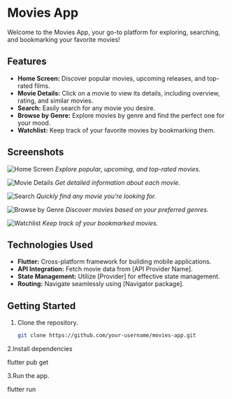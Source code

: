 # Movies App

Welcome to the Movies App, your go-to platform for exploring, searching, and bookmarking your favorite movies!

## Features

- **Home Screen:** Discover popular movies, upcoming releases, and top-rated films.
- **Movie Details:** Click on a movie to view its details, including overview, rating, and similar movies.
- **Search:** Easily search for any movie you desire.
- **Browse by Genre:** Explore movies by genre and find the perfect one for your mood.
- **Watchlist:** Keep track of your favorite movies by bookmarking them.

## Screenshots

![Home Screen](/screenShots/home.jpeg)
*Explore popular, upcoming, and top-rated movies.*

![Movie Details](/screenShots/movie.jpeg)
*Get detailed information about each movie.*

![Search](/screenShots/searchFilled.jpeg)
*Quickly find any movie you're looking for.*

![Browse by Genre](/screenShots/browse.jpeg)
*Discover movies based on your preferred genres.*

![Watchlist](/screenShots/watchList.jpeg)
*Keep track of your bookmarked movies.*

## Technologies Used

- **Flutter:** Cross-platform framework for building mobile applications.
- **API Integration:** Fetch movie data from [API Provider Name].
- **State Management:** Utilize [Provider] for effective state management.
- **Routing:** Navigate seamlessly using [Navigator package].

## Getting Started

1. Clone the repository.
   ```bash
   git clone https://github.com/your-username/movies-app.git

2.Install dependencies

flutter pub get

3.Run the app.

flutter run

